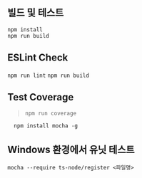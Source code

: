 ## 빌드 및 테스트
```npm install```  
```npm run build```

## ESLint Check
```npm run lint```
```npm run build```

## Test Coverage
   > `npm run coverage`
```
  npm install mocha -g
```

## Windows 환경에서 유닛 테스트 
```
mocha --require ts-node/register <파일명>
```
